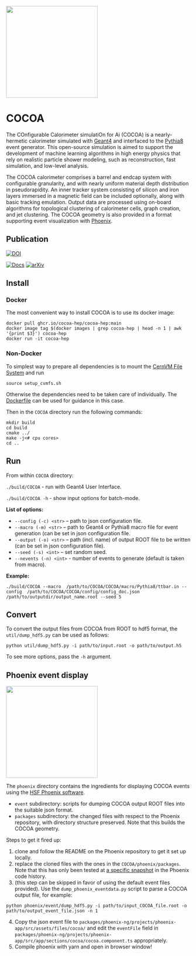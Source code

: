 <img src="https://github.com/scd-hep/scd-hep/blob/main/docs/imgs/cocoa_v1.png" height="250">

# COCOA
The COnfigurable Calorimeter simulatiOn for Ai (COCOA) is a nearly-hermetic calorimeter simulated with [Geant4](https://geant4.web.cern.ch) and interfaced to the [Pythia8](https://www.pythia.org) event generator. This open-source simulation is aimed to support the development of machine learning algorithms in high energy physics that rely on realistic particle shower modeling, such as reconstruction, fast simulation, and low-level analysis.

The COCOA calorimeter comprises a barrel and endcap system with configurable granularity, and with nearly uniform material depth distribution in pseudorapidity. An inner tracker system consisting of silicon and iron layers immersed in a magnetic field can be included optionally, along with basic tracking emulation. Output data are processed using on-board algorithms for topological clustering of calorimeter cells, graph creation, and jet clustering. The COCOA geometry is also provided in a format supporting event visualization with [Phoenix](https://github.com/HSF/phoenix).

## Publication
[![DOI](https://sandbox.zenodo.org/badge/563008933.svg)](https://sandbox.zenodo.org/badge/latestdoi/563008933)

[![Docs](https://img.shields.io/badge/Docs-cocoa--hep-green.svg)](https://cocoa-hep.readthedocs.io/en/latest/index.html) [![arXiv](https://img.shields.io/badge/arXiv-TBD-red.svg)](https://arxiv.org)

## Install

### Docker

The most convenient way to install COCOA is to use its docker image:
```
docker pull ghcr.io/cocoa-hep/cocoa-hep:main
docker image tag $(docker images | grep cocoa-hep | head -n 1 | awk '{print $3}') cocoa-hep
docker run -it cocoa-hep
```

### Non-Docker

To simplest way to prepare all dependencies is to mount the [CernVM File System](https://cvmfs.readthedocs.io/en/stable/cpt-quickstart.html) and run
```
source setup_cvmfs.sh
```
Otherwise the dependencies need to be taken care of individually. The [Dockerfile](Dockerfile) can be used for guidance in this case.


Then in the `COCOA` directory run the following commands:
```
mkdir build
cd build
cmake ../
make -j<# cpu cores>
cd ..
```

## Run
From within `COCOA` directory:

`./build/COCOA` - run with Geant4 User Interface.

`./build/COCOA -h` - show input options for batch-mode.

**List of options:**
- `--config (-c) <str>` – path to json configuration file.
- `--macro (-m) <str>` – path to Geant4 or Pythia8 macro file for event generation (can be set in json configuration file.
- `--output (-o) <str>`  – path (incl. name) of output ROOT file to be written (can be set in json configuration file).
- `--seed (-s) <int>` –   set random seed.
- `--nevents (-n) <int>` - number of events to generate (default is taken from macro).


**Example:**
```
./build/COCOA --macro  /path/to/COCOA/COCOA/macro/Pythia8/ttbar.in --config  /path/to/COCOA/COCOA/config/config_doc.json  /path/to/outputdir/output_name.root --seed 5
```

## Convert
To convert the output files from COCOA from ROOT to hdf5 format, the `util/dump_hdf5.py` can be used as follows:
```
python util/dump_hdf5.py -i path/to/input.root -o path/to/output.h5
```
To see more options, pass the `-h` argument.

## Phoenix event display

<img src="https://github.com/scd-hep/scd-hep/blob/main/docs/imgs/ttbar.png" height="250">

The `phoenix` directory contains the ingredients for displaying COCOA events using the [HSF Phoenix software](https://github.com/HSF/phoenix). 
- `event` subdirectory: scripts for dumping COCOA output ROOT files into the suitable json format.
- `packages` subdirectory: the changed files with respect to the Phoenix repository, with directory structure preserved. Note that this builds the COCOA geometry.

Steps to get it fired up:
1. clone and follow the README on the Phoenix repository to get it set up locally.
2. replace the cloned files with the ones in the `COCOA/phoenix/packages`. Note that this has only been tested at [a specific snapshot](https://github.com/HSF/phoenix/pull/536) in the Phoenix code history.
3. (this step can be skipped in favor of using the default event files provided). Use the `dump_phoenix_eventdata.py` script to parse a COCOA output file, for example:
```
python phoenix/event/dump_hdf5.py -i path/to/input_COCOA_file.root -o path/to/output_event_file.json -n 1
```
4. Copy the json event file to `packages/phoenix-ng/projects/phoenix-app/src/assets/files/cocoa/` and edit the `eventFile` field in `packages/phoenix-ng/projects/phoenix-app/src/app/sections/cocoa/cocoa.component.ts` appropriately.
5. Compile phoenix with yarn and open in browser window!
